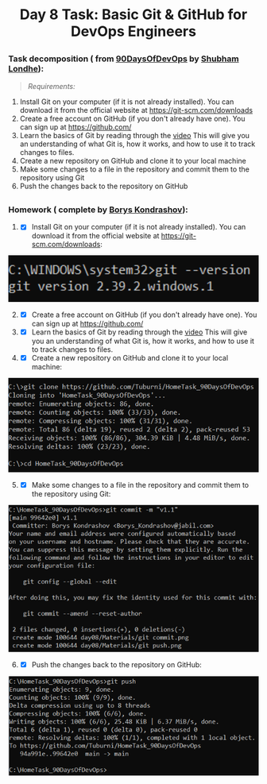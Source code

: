 # <p align="center"> Day 8 Task: Basic Git & GitHub for DevOps Engineers </p>

### Task decomposition ( from [90DaysOfDevOps](https://github.com/LondheShubham153/90DaysOfDevOps/blob/master/2023/day08s/tasks.md) by [Shubham Londhe](https://github.com/LondheShubham153)):
> *Requirements:*
1. Install Git on your computer (if it is not already installed). You can download it from the official website at https://git-scm.com/downloads
2. Create a free account on GitHub (if you don't already have one). You can sign up at https://github.com/
3. Learn the basics of Git by reading through the [video](https://youtu.be/AT1uxOLsCdk) This will give you an understanding of what Git is, how it works, and how to use it to track changes to files.
4. Create a new repository on GitHub and clone it to your local machine
5. Make some changes to a file in the repository and commit them to the repository using Git
6. Push the changes back to the repository on GitHub

##
    
### Homework ( complete by [Borys Kondrashov](https://github.com/Tuburni)):

1. - [X] Install Git on your computer (if it is not already installed). You can download it from the official website at https://git-scm.com/downloads:

<p align="center">
      <img src="https://github.com/Tuburni/HomeTask_90DaysOfDevOps/blob/main/day08/Materials/git%20--version.png" width="726">
</p>

2. - [X] Create a free account on GitHub (if you don't already have one). You can sign up at https://github.com/
3.  - [X] Learn the basics of Git by reading through the [video](https://youtu.be/AT1uxOLsCdk) This will give you an understanding of what Git is, how it works, and how to use it to track changes to files.
4. - [X] Create a new repository on GitHub and clone it to your local machine:

<p align="center">
      <img src="https://github.com/Tuburni/HomeTask_90DaysOfDevOps/blob/main/day08/Materials/git%20clone.png" width="726">
</p>

5. - [X] Make some changes to a file in the repository and commit them to the repository using Git:

<p align="center">
      <img src="https://github.com/Tuburni/HomeTask_90DaysOfDevOps/blob/main/day08/Materials/git%20commit.png" width="726">
</p>

6. - [X] Push the changes back to the repository on GitHub:

<p align="center">
      <img src="https://github.com/Tuburni/HomeTask_90DaysOfDevOps/blob/main/day08/Materials/git%20push.png" width="726">
</p>
